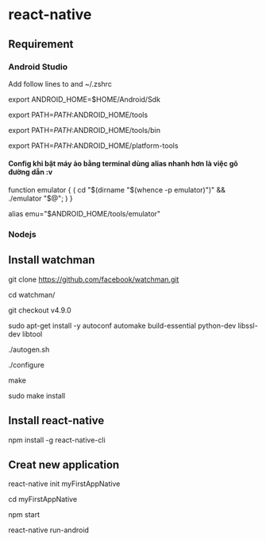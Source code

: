 # react-native
## Requirement
### Android Studio

Add follow lines to and ~/.zshrc

export ANDROID_HOME=$HOME/Android/Sdk

export PATH=$PATH:$ANDROID_HOME/tools

export PATH=$PATH:$ANDROID_HOME/tools/bin

export PATH=$PATH:$ANDROID_HOME/platform-tools

#### Config khi bật máy ảo bằng terminal dùng alias nhanh hơn là việc gõ đường dẫn :v

function emulator { ( cd "$(dirname "$(whence -p emulator)")" && ./emulator "$@"; ) }

alias emu="$ANDROID_HOME/tools/emulator"

### Nodejs

## Install watchman
git clone https://github.com/facebook/watchman.git

cd watchman/

git checkout v4.9.0

sudo apt-get install -y autoconf automake build-essential python-dev libssl-dev libtool

./autogen.sh

./configure

make

sudo make install
## Install react-native
npm install -g react-native-cli

## Creat new application 
react-native init myFirstAppNative

cd myFirstAppNative

npm start

react-native run-android
